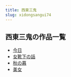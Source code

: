 ```yaml
---
title: 西東三鬼
slug: xidongsangui74
---
```


## 西東三鬼の作品一覧

- [今日](jinrii-1e4)
- [女靴下の話](nuxuexianohua-d69)
- [秋の暮](qiunomu-a53)
- [美女](meinuu-848)
